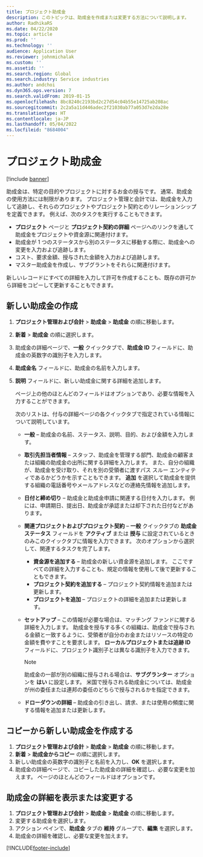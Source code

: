 ```yaml
---
title: プロジェクト助成金
description: このトピックは、助成金を作成または変更する方法について説明します。
author: RadhikaRS
ms.date: 04/22/2020
ms.topic: article
ms.prod: ''
ms.technology: ''
audience: Application User
ms.reviewer: johnmichalak
ms.custom: ''
ms.assetid: ''
ms.search.region: Global
ms.search.industry: Service industries
ms.author: andchoi
ms.dyn365.ops.version: 7
ms.search.validFrom: 2019-01-15
ms.openlocfilehash: 8bc8240c2193bd2c27d54c04b55e14725ab208ac
ms.sourcegitcommit: 2c2a5a11d446adec2f21030ab77a053d7e2da28e
ms.translationtype: HT
ms.contentlocale: ja-JP
ms.lasthandoff: 05/04/2022
ms.locfileid: "8684004"
---
```

# <a name="project-grants"></a>プロジェクト助成金

[!include [banner](../includes/banner.md)]

助成金は、特定の目的やプロジェクトに対するお金の授与です。 通常、助成金の使用方法には制限があります。 プロジェクト管理と会計では、助成金を入力して追跡し、それらのプロジェクトやプロジェクト契約とのリレーションシップを定義できます。 例えば、次のタスクを実行することもできます。

- **プロジェクト** ページと **プロジェクト契約の詳細** ページへのリンクを通して助成金をプロジェクトや資金源に関連付けます。
- 助成金が 1 つのステータスから別のステータスに移動する際に、助成金への変更を入力および追跡します。
- コスト、要求金額、授与された金額を入力および追跡します。
- マスター助成金を作成し、サブグラントをそれらに関連付けます。

新しいレコードにすべての詳細を入力して許可を作成することも、既存の許可から詳細をコピーして更新することもできます。

## <a name="create-a-new-grant"></a>新しい助成金の作成

1. **プロジェクト管理および会計** \> **助成金** \> **助成金** の順に移動します。
2. **新着** \> **助成金** の順に選択します。
3. 助成金の詳細ページで、**一般** クイックタブで、**助成金 ID** フィールドに、助成金の英数字の識別子を入力します。
4. **助成金名** フィールドに、助成金の名前を入力します。
5. **説明** フィールドに、新しい助成金に関する詳細を追加します。

    ページ上の他のほとんどのフィールドはオプションであり、必要な情報を入力することができます。

    次のリストは、付与の詳細ページの各クイックタブで指定されている情報について説明しています。

    - **一般** – 助成金の名前、ステータス、説明、目的、および金額を入力します。
    - **取引先担当者情報** – スタッフ、助成金を管理する部門、助成金の顧客または組織の助成金の出所に関する詳細を入力します。 また、自分の組織が、助成金を受け取り、それを別の受領者に渡すパス スルー エンティティであるかどうかを示すこともできます。 **追加** を選択して助成金を提供する組織の電話番号やメールアドレスなどの連絡先情報を追加します。
    - **日付と締め切り** – 助成金と助成金申請に関連する日付を入力します。 例には、申請期日、提出日、助成金が承認または却下された日付などがあります。
    - **関連プロジェクトおよびプロジェクト契約** – **一般** クイックタブの **助成金ステータス** フィールドを **アクティブ** または **授与** に設定されているときのみこのクイックタブに情報を入力できます。 次のオプションから選択して、関連するタスクを完了します。

        - **資金源を追加する** – 助成金の新しい資金源を追加します。 ここですべての詳細を入力することも、規定の情報を使用して後で更新することもできます。
        - **プロジェクト契約を追加する** – プロジェクト契約情報を追加または更新します。
        - **プロジェクトを追加** – プロジェクトの詳細を追加または更新します。

    - **セットアップ** – この情報が必要な場合は、マッチング ファンドに関する詳細を入力します。 助成金を授与する多くの組織は、助成金で授与される金額と一致するように、受領者が自分のお金またはリソースの特定の金額を費やすことを要求します。 **ローカルプロジェクトまたは追跡 ID** フィールドに、プロジェクト識別子とは異なる識別子を入力できます。

        > [!NOTE]
        > 助成金の一部が別の組織に授与される場合は、**サブグランター** オプションを **はい** に設定します。 米国で授与される助成金については、助成金が州の委任または連邦の委任のどちらで授与されるかを指定できます。

    - **ドローダウンの詳細** – 助成金の引き出し、請求、または使用の頻度に関する情報を追加または更新します。

## <a name="create-a-new-grant-from-a-copy"></a>コピーから新しい助成金を作成する

1. **プロジェクト管理および会計** \> **助成金** \> **助成金** の順に移動します。
2. **新着** \> **助成金からコピー** の順に選択します。
3. 新しい助成金の英数字の識別子と名前を入力し、**OK** を選択します。
4. 助成金の詳細ページで、コピーした助成金の詳細を確認し、必要な変更を加えます。 ページのほとんどのフィールドはオプションです。

## <a name="view-or-modify-grant-details"></a>助成金の詳細を表示または変更する

1. **プロジェクト管理および会計** \> **助成金** \> **助成金** の順に移動します。
2. 変更する助成金を選択します。
3. アクション ペインで、**助成金** タブの **維持** グループで、**編集** を選択します。
4. 助成金の詳細を確認し、必要な変更を加えます。


[!INCLUDE[footer-include](../includes/footer-banner.md)]